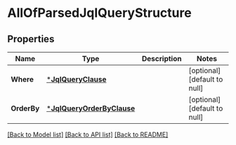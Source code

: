 # AllOfParsedJqlQueryStructure

## Properties
Name | Type | Description | Notes
------------ | ------------- | ------------- | -------------
**Where** | [***JqlQueryClause**](JqlQueryClause.md) |  | [optional] [default to null]
**OrderBy** | [***JqlQueryOrderByClause**](JqlQueryOrderByClause.md) |  | [optional] [default to null]

[[Back to Model list]](../README.md#documentation-for-models) [[Back to API list]](../README.md#documentation-for-api-endpoints) [[Back to README]](../README.md)

